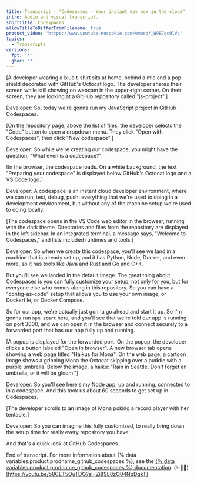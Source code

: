 ```yaml
---
title: Transcript - "Codespaces - Your instant dev box in the cloud"
intro: Audio and visual transcript.
shortTitle: Codespaces
allowTitleToDifferFromFilename: true
product_video: 'https://www.youtube-nocookie.com/embed/_W9B7qc9lVc'
topics:
  - Transcripts
versions:
  fpt: '*'
  ghec: '*'
---
```


[A developer wearing a blue t-shirt sits at home, behind a mic and a pop shield decorated with GitHub's Octocat logo. The developer shares their screen while still showing on webcam in the upper-right corner. On their screen, they are looking at a GitHub repository called "js-project".]

Developer: So, today we're gonna run my JavaScript project in GitHub Codespaces.

[On the repository page, above the list of files, the developer selects the "Code" button to open a dropdown menu. They click "Open with Codespaces", then click "New codespace".]

Developer: So while we're creating our codespace, you might have the question, "What even is a codespace?"

[In the browser, the codespace loads. On a white background, the text "Preparing your codespace" is displayed below GitHub's Octocat logo and a VS Code logo.]

Developer: A codespace is an instant cloud developer environment, where we can run, test, debug, push: everything that we're used to doing in a development environment, but without any of the machine setup we're used to doing locally.

[The codespace opens in the VS Code web editor in the browser, running with the dark theme. Directories and files from the repository are displayed in the left sidebar. In an integrated terminal, a message says, "Welcome to Codespaces," and lists included runtimes and tools.]

Developer: So when we create this codespace, you'll see we land in a machine that is already set up, and it has Python, Node, Docker, and even more, so it has tools like Java and Rust and Go and C++.

But you'll see we landed in the default image. The great thing about Codespaces is you can fully customize your setup, not only for you, but for everyone else who comes along in this repository. So you can have a "config-as-code" setup that allows you to use your own image, or Dockerfile, or Docker Compose.

So for our app, we're actually just gonna go ahead and start it up. So I'm gonna run `npm start` here, and you'll see that we're told our app is running on port 3000, and we can open it in the browser and connect securely to a forwarded port that has our app fully up and running.

[A popup is displayed for the forwarded port. On the popup, the developer clicks a button labeled "Open in browser". A new browser tab opens showing a web page titled "Haikus for Mona". On the web page, a cartoon image shows a grinning Mona the Octocat skipping over a puddle with a purple umbrella. Below the image, a haiku: "Rain in Seattle. Don't forget an umbrella, or it will be gloom."]

Developer: So you'll see here's my Node app, up and running, connected to in a codespace. And this took us about 60 seconds to get set up in Codespaces.

[The developer scrolls to an image of Mona poking a record player with her tentacle.]

Developer: So you can imagine this fully customized, to really bring down the setup time for really every repository you have.

And that's a quick look at GitHub Codespaces.

End of transcript. For more information about {% data variables.product.prodname_github_codespaces %}, see the [{% data variables.product.prodname_github_codespaces %} documentation](/codespaces).
(✨️📖💌)[https://youtu.be/b8CET5OuTDQ?si=Zi8SE8zO04NqDqkT]
